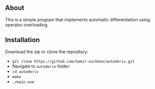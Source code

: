 ## About
This is a simple program that implements automatic differentiation using operator overloading.
## Installation
Download the zip or clone the repository:

- `git clone https://github.com/Samir-ouchene/autoderiv.git`
- Navigate to `autoderiv` folder:
 - `cd autoderiv`
- `make`
- `./main.exe`


